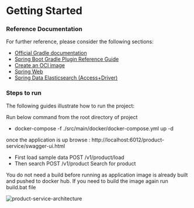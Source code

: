 # Getting Started

### Reference Documentation
For further reference, please consider the following sections:

* [Official Gradle documentation](https://docs.gradle.org)
* [Spring Boot Gradle Plugin Reference Guide](https://docs.spring.io/spring-boot/docs/2.4.5/gradle-plugin/reference/html/)
* [Create an OCI image](https://docs.spring.io/spring-boot/docs/2.4.5/gradle-plugin/reference/html/#build-image)
* [Spring Web](https://docs.spring.io/spring-boot/docs/2.4.5/reference/htmlsingle/#boot-features-developing-web-applications)
* [Spring Data Elasticsearch (Access+Driver)](https://docs.spring.io/spring-boot/docs/2.4.5/reference/htmlsingle/#boot-features-elasticsearch)

### Steps to run
The following guides illustrate how to run the project:

Run below command from the root directory of project
* docker-compose -f ./src/main/docker/docker-compose.yml up -d 

once the application is up browse : http://localhost:6012/product-service/swagger-ui.html
* First load sample data POST /v1/product/load 
* Then search POST /v1/product Search for product

You do not need a build before running as application image is already built and pushed to docker hub.
If you need to build the image again run build.bat file

![product-service-architecture](https://user-images.githubusercontent.com/5157624/116121653-e4af4700-a6d1-11eb-8a5a-3315c4e32919.png)
